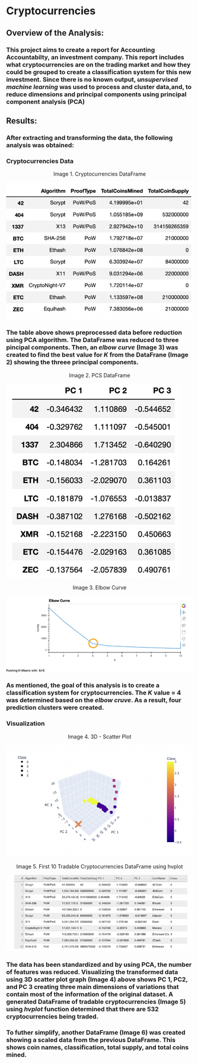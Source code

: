 # Cryptocurrencies

## Overview of the Analysis:

### This project aims to create a report for Accounting Accountabilty, an investment company. This report includes what cryptocurrencies are on the trading market and how they could be grouped to create a classification system for this new investment. Since there is no known output, *unsupervised machine learning* was used to process and cluster data,and, to reduce dimensions and principal components using principal component analysis (PCA) 

## Results:

### After extracting and transforming the data, the following analysis was obtained:

### Cryptocurrencies Data

<p align="center">
  Image 1. Cryptocurrencies DataFrame
</p>

![This is an image](https://github.com/gmgarin/Cryptocurrencies/blob/cdf64ac53c11addbc5b0a6e7d8327529474d714b/images/image1.png)


### The table above shows preprocessed data before reduction using PCA algorithm. The DataFrame was reduced to three pincipal components. Then, an *elbow curve* (Image 3) was created to find the best value for *K* from the DataFrane (Image 2) showing the threee principal components.

<p align="center">
  Image 2. PCS DataFrame
</p>

![This is an image](https://github.com/gmgarin/Cryptocurrencies/blob/cdf64ac53c11addbc5b0a6e7d8327529474d714b/images/image2.png)

<p align="center">
  Image 3. Elbow Curve
</p>

![This is an image](https://github.com/gmgarin/Cryptocurrencies/blob/cdf64ac53c11addbc5b0a6e7d8327529474d714b/images/image3.png)


### As mentioned, the goal of this analysis is to create a classification system for cryptocurrencies. The *K* value = 4 was determined based on the *elbow cruve*. As a result, four prediction clusters were created. 

### Visualization


<p align="center">
  Image 4. 3D - Scatter Plot
</p>

![This is an image](https://github.com/gmgarin/Cryptocurrencies/blob/cdf64ac53c11addbc5b0a6e7d8327529474d714b/images/image4.png)

<p align="center">
  Image 5. First 10 Tradable Cryptocurrencies DataFrame using hvplot
</p>

![This is an image](https://github.com/gmgarin/Cryptocurrencies/blob/cdf64ac53c11addbc5b0a6e7d8327529474d714b/images/image5.png)

### The data has been standardized and by using PCA, the number of features was reduced. Visualizing the transformed data using 3D scatter plot graph (Image 4) above shows PC 1, PC2, and PC 3 creating three main dimensions of variations that contain most of the information of the original dataset. A generated DataFrame of tradable cryptocurrencies (Image 5) using *hvplot* function determined that there are 532 cryptocurrencies being traded. 

### To futher simplify, another DataFrame (Image 6) was created showing a scaled data from the previous DataFrame. This shows coin names, classification, total supply, and total coins mined. 